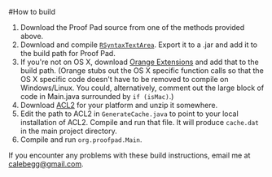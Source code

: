 #How to build

1. Download the Proof Pad source from one of the methods provided above.
2. Download and compile [`RSyntaxTextArea`](http://sourceforge.net/projects/rsyntaxtextarea/?_test=b). Export it to a .jar and add it to the build path for Proof Pad.
3. If you're not on OS X, download [Orange Extensions](http://ymasory.github.com/OrangeExtensions/) and add that to the build path. (Orange stubs out the OS X specific function calls so that the OS X specific code doesn't have to be removed to compile on Windows/Linux. You could, alternatively, comment out the large block of code in Main.java surrounded by `if (isMac)`.)
4. Download [ACL2](http://acl2s.ccs.neu.edu/acl2s/update/images/) for your platform and unzip it somewhere.
5. Edit the path to ACL2 in `GenerateCache.java` to point to your local installation of ACL2. Compile and run that file. It will produce `cache.dat` in the main project directory.
6. Compile and run `org.proofpad.Main`.

If you encounter any problems with these build instructions, email me at calebegg@gmail.com.
